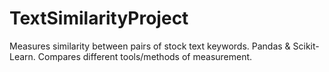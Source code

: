 # TextSimilarityProject
Measures similarity between pairs of stock text keywords. Pandas &amp; Scikit-Learn. Compares different tools/methods of measurement.
